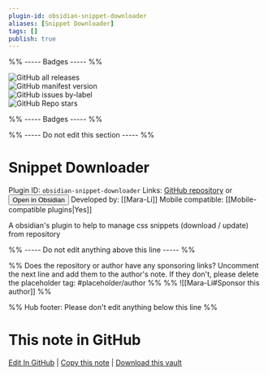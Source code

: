 ```yaml
---
plugin-id: obsidian-snippet-downloader
aliases: [Snippet Downloader]
tags: []
publish: true
---
```


%% ----- Badges ----- %%

![GitHub all releases](https://img.shields.io/github/downloads/Mara-Li/obsidian-snippet-downloader/total?color=573E7A&logo=github&style=for-the-badge)  
![GitHub manifest version](https://img.shields.io/github/manifest-json/v/Mara-Li/obsidian-snippet-downloader?color=573E7A&logo=github&style=for-the-badge)  
![GitHub issues by-label](https://img.shields.io/github/issues/Mara-Li/obsidian-snippet-downloader/help%20wanted?color=573E7A&logo=github&style=for-the-badge)  
![GitHub Repo stars](https://img.shields.io/github/stars/Mara-Li/obsidian-snippet-downloader?color=573E7A&logo=github&style=for-the-badge)

%% ----- Badges ----- %%

%% ----- Do not edit this section ----- %%

# Snippet Downloader

Plugin ID: `obsidian-snippet-downloader`
Links: [GitHub repository](https://github.com/Mara-Li/obsidian-snippet-downloader) or [<button id=HH>Open in Obsidian</button>](obsidian://show-plugin?id=obsidian-snippet-downloader)
Developed by: [[Mara-Li]]
Mobile compatible: [[Mobile-compatible plugins|Yes]]

A obsidian's plugin to help to manage css snippets (download / update) from repository

%% ----- Do not edit anything above this line ----- %%

%% Does the repository or author have any sponsoring links? Uncomment the next line and add them to the author's note. If they don't, please delete the placeholder tag: #placeholder/author %%
%% ![[Mara-Li#Sponsor this author]] %%

%% Hub footer: Please don't edit anything below this line %%

# This note in GitHub

<span class="git-footer">[Edit In GitHub](https://github.dev/obsidian-community/obsidian-hub/blob/main/02%20-%20Community%20Expansions/02.05%20All%20Community%20Expansions/Plugins/obsidian-snippet-downloader.md "git-hub-edit-note") | [Copy this note](https://raw.githubusercontent.com/obsidian-community/obsidian-hub/main/02%20-%20Community%20Expansions/02.05%20All%20Community%20Expansions/Plugins/obsidian-snippet-downloader.md "git-hub-copy-note") | [Download this vault](https://github.com/obsidian-community/obsidian-hub/archive/refs/heads/main.zip "git-hub-download-vault") </span>
